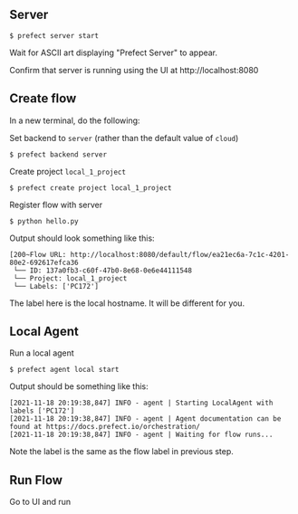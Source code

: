
Server
------

```
$ prefect server start
```

Wait for ASCII art displaying "Prefect Server" to appear.

Confirm that server is running using the UI at http://localhost:8080

Create flow
-------------------------

In a new terminal, do the following:

Set backend to `server` (rather than the default value of `cloud`)

```
$ prefect backend server
```

Create project `local_1_project`

```
$ prefect create project local_1_project
```

Register flow with server

```
$ python hello.py
```
Output should look something like this:
```
[200~Flow URL: http://localhost:8080/default/flow/ea21ec6a-7c1c-4201-80e2-692617efca36
 └── ID: 137a0fb3-c60f-47b0-8e68-0e6e44111548
 └── Project: local_1_project
 └── Labels: ['PC172']
```
The label here is the local hostname. It will be different for you.

Local Agent
-----------

Run a local agent

```
$ prefect agent local start
```
Output should be something like this:
```
[2021-11-18 20:19:38,847] INFO - agent | Starting LocalAgent with labels ['PC172']
[2021-11-18 20:19:38,847] INFO - agent | Agent documentation can be found at https://docs.prefect.io/orchestration/
[2021-11-18 20:19:38,847] INFO - agent | Waiting for flow runs...
```
Note the label is the same as the flow label in previous step.

Run Flow
--------

Go to UI and run
